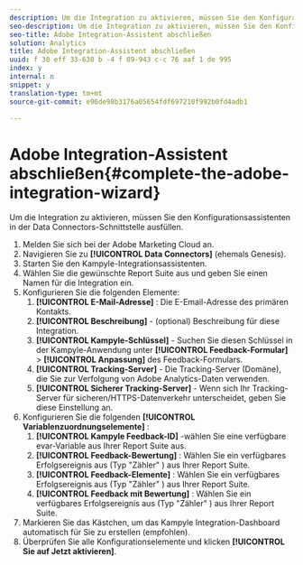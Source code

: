 ```yaml
---
description: Um die Integration zu aktivieren, müssen Sie den Konfigurationsassistenten in der Data Connectors-Schnittstelle ausfüllen.
seo-description: Um die Integration zu aktivieren, müssen Sie den Konfigurationsassistenten in der Data Connectors-Schnittstelle ausfüllen.
seo-title: Adobe Integration-Assistent abschließen
solution: Analytics
title: Adobe Integration-Assistent abschließen
uuid: f 30 eff 33-630 b -4 f 89-943 c-c 76 aaf 1 de 995
index: y
internal: n
snippet: y
translation-type: tm+mt
source-git-commit: e96de98b3176a05654fdf697210f992b0fd4adb1

---
```



# Adobe Integration-Assistent abschließen{#complete-the-adobe-integration-wizard}

Um die Integration zu aktivieren, müssen Sie den Konfigurationsassistenten in der Data Connectors-Schnittstelle ausfüllen.

1. Melden Sie sich bei der Adobe Marketing Cloud an.
1. Navigieren Sie zu **[!UICONTROL Data Connectors]** (ehemals Genesis).
1. Starten Sie den Kampyle-Integrationsassistenten.
1. Wählen Sie die gewünschte Report Suite aus und geben Sie einen Namen für die Integration ein.
1. Konfigurieren Sie die folgenden Elemente:
   1. **[!UICONTROL E-Mail-Adresse]** : Die E-Email-Adresse des primären Kontakts.
   1. **[!UICONTROL Beschreibung]** - (optional) Beschreibung für diese Integration.
   1. **[!UICONTROL Kampyle-Schlüssel]** - Suchen Sie diesen Schlüssel in der Kampyle-Anwendung unter **[!UICONTROL Feedback-Formular]** &gt; **[!UICONTROL Anpassung]** des Feedback-Formulars.
   1. **[!UICONTROL Tracking-Server]** - Die Tracking-Server (Domäne), die Sie zur Verfolgung von Adobe Analytics-Daten verwenden.
   1. **[!UICONTROL Sicherer Tracking-Server]** - Wenn sich Ihr Tracking-Server für sicheren/HTTPS-Datenverkehr unterscheidet, geben Sie diese Einstellung an.
1. Konfigurieren Sie die folgenden **[!UICONTROL Variablenzuordnungselemente]** :
   1. **[!UICONTROL Kampyle Feedback-ID]** -wählen Sie eine verfügbare evar-Variable aus Ihrer Report Suite aus.
   1. **[!UICONTROL Feedback-Bewertung]** : Wählen Sie ein verfügbares Erfolgsereignis aus (Typ "Zähler" ) aus Ihrer Report Suite.
   1. **[!UICONTROL Feedback-Elemente]** : Wählen Sie ein verfügbares Erfolgsereignis aus (Typ "Zähler" ) aus Ihrer Report Suite.
   1. **[!UICONTROL Feedback mit Bewertung]** : Wählen Sie ein verfügbares Erfolgsereignis aus (Typ "Zähler" ) aus Ihrer Report Suite.
1. Markieren Sie das Kästchen, um das Kampyle Integration-Dashboard automatisch für Sie zu erstellen (empfohlen).
1. Überprüfen Sie alle Konfigurationselemente und klicken **[!UICONTROL Sie auf Jetzt aktivieren]**.
